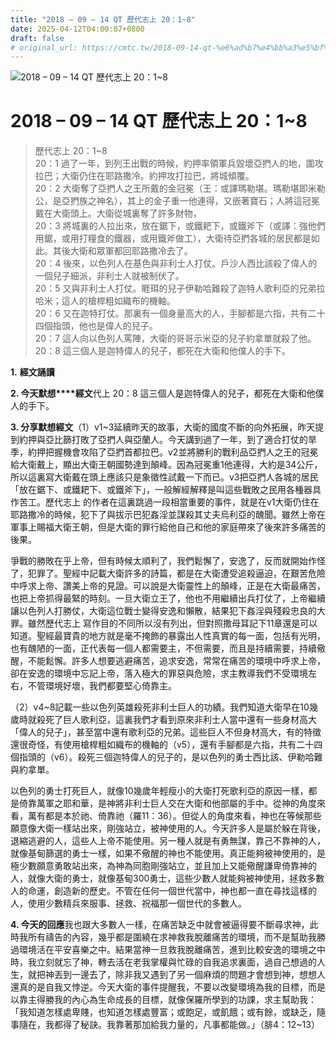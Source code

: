 ```yaml
---
title: "2018 – 09 – 14 QT 歷代志上 20：1~8"
date: 2025-04-12T04:00:07+0800
draft: false
# original_url: https://cmtc.tw/2018-09-14-qt-%e6%ad%b7%e4%bb%a3%e5%bf%97%e4%b8%8a-20%ef%bc%9a18
---
```


![2018 – 09 – 14 QT 歷代志上 20：1\~8](/images/qt.jpg   "2018 – 09 – 14 QT 歷代志上 20：1\~8")

# 2018 – 09 – 14 QT 歷代志上 20：1\~8

> 歷代志上 20：1\~8  
> 20：1 過了一年，到列王出戰的時候，約押率領軍兵毀壞亞捫人的地，圍攻拉巴；大衛仍住在耶路撒冷。約押攻打拉巴，將城傾覆。  
> 20：2 大衛奪了亞捫人之王所戴的金冠冕（王：或譯瑪勒堪。瑪勒堪即米勒公，是亞捫族之神名），其上的金子重一他連得，又嵌著寶石；人將這冠冕戴在大衛頭上。大衛從城裏奪了許多財物，  
> 20：3 將城裏的人拉出來，放在鋸下，或鐵耙下，或鐵斧下（或譯：強他們用鋸，或用打糧食的鐵器，或用鐵斧做工），大衛待亞捫各城的居民都是如此。其後大衛和眾軍都回耶路撒冷去了。  
> 20：4 後來，以色列人在基色與非利士人打仗。戶沙人西比該殺了偉人的一個兒子細派，非利士人就被制伏了。  
> 20：5 又與非利士人打仗。睚珥的兒子伊勒哈難殺了迦特人歌利亞的兄弟拉哈米；這人的槍桿粗如織布的機軸。  
> 20：6 又在迦特打仗。那裏有一個身量高大的人，手腳都是六指，共有二十四個指頭，他也是偉人的兒子。  
> 20：7 這人向以色列人罵陣，大衛的哥哥示米亞的兒子約拿單就殺了他。  
> 20：8 這三個人是迦特偉人的兒子，都死在大衛和他僕人的手下。

**1.** **經文誦讀**

**2. 今天默想****經文**代上 20：8 這三個人是迦特偉人的兒子，都死在大衛和他僕人的手下。

**3. 分享默想經文**（1）v1\~3延續昨天的故事，大衛的國度不斷的向外拓展，昨天提到約押與亞比篩打敗了亞捫人與亞蘭人。今天講到過了一年，到了適合打仗的旱季，約押把握機會攻陷了亞捫首都拉巴。v2並將勝利的戰利品亞捫人之王的冠冕給大衛戴上，顯出大衛王朝國勢達到顛峰。因為冠冕重1他連得，大約是34公斤，所以這裏寫大衛戴在頭上應該只是象徵性試戴一下而已。v3把亞捫人各城的居民「放在鋸下、或鐵耙下、或鐵斧下」，一般解經解釋是叫這些戰敗之民用各種器具作苦工。歷代志上 的作者在這裏跳過一段相當重要的事件，就是在v1大衛仍住在耶路撒冷的時候，犯下了與拔示巴犯姦淫並謀殺其丈夫烏利亞的醜聞。雖然上帝在軍事上賜福大衛王朝，但是大衛的罪行給他自己和他的家庭帶來了後來許多痛苦的後果。

爭戰的勝敗在乎上帝，但有時候太順利了，我們鬆懈了，安逸了，反而就開始作怪了，犯罪了。聖經中記載大衛許多的詩篇，都是在大衛遭受追殺逼迫，在艱苦危險中呼求上帝、讚美上帝的見證。可以說是大衛靈性上的顛峰，正是在大衛最痛苦，也把上帝抓得最緊的時刻。一旦大衛立王了，他也不用繼續出兵打仗了，上帝繼續讓以色列人打勝仗，大衛這位戰士變得安逸和懶散，結果犯下姦淫與殘殺忠良的大罪。雖然歷代志上 寫作目的不同所以沒有列出，但對照撒母耳記下11章還是可以知道。聖經最寶貴的地方就是毫不掩飾的暴露出人性真實的每一面，包括有光明，也有醜陋的一面，正代表每一個人都需要主，不但需要，而且是持續需要，持續儆醒，不能鬆懈。許多人想要逃避痛苦，追求安逸，常常在痛苦的環境中呼求上帝，卻在安逸的環境中忘記上帝，落入極大的罪惡與危險，求主教導我們不受環境左右，不管環境好壞，我們都要堅心倚靠主。

（2）v4\~8記載一些以色列英雄殺死非利士巨人的功績。我們知道大衛早在10幾歲時就殺死了巨人歌利亞，這裏我們才看到原來非利士人當中還有一些身材高大「偉人的兒子」，甚至當中還有歌利亞的兄弟。這些巨人不但身材高大，有的特徵還很奇怪，有使用槍桿粗如織布的機軸的（v5），還有手腳都是六指，共有二十四個指頭的（v6）。殺死三個迦特偉人的兒子的，是以色列的勇士西比該、伊勒哈難與約拿單。

以色列的勇士打死巨人，就像10幾歲年輕瘦小的大衛打死歌利亞的原因一樣，都是倚靠萬軍之耶和華，是神將非利士巨人交在大衛和他部屬的手中。從神的角度來看，萬有都是本於祂、倚靠祂（羅11：36）。但從人的角度來看，神也在等候那些願意像大衛一樣站出來，剛強站立，被神使用的人。今天許多人是屬於躲在背後，退縮逃避的人，這些人上帝不能使用。另一種人就是有勇無謀，靠己不靠神的人，就像基甸篩選的勇士一樣，如果不儆醒的神也不能使用。真正能夠被神使用的，是極少數願意勇敢站出來，為神為同胞剛強站立，並且加上又能儆醒謙卑倚靠神的人，就像大衛的勇士，就像基甸300勇士，這些少數人就能夠被神使用，拯救多數人的命運，創造新的歷史。不管在任何一個世代當中，神也都一直在尋找這樣的人，使用少數精兵來服事、拯救、祝福那一個世代的多數人。

**4. 今天的回應**我也跟大多數人一樣，在痛苦缺乏中就會被逼得要不斷尋求神，此時我所有禱告的內容，幾乎都是圍繞在求神救我脫離痛苦的環境，而不是幫助我勝過環境活在平安喜樂之中。結果當神一旦救我脫離痛苦，進到比較安逸的環境之中時，我立刻就忘了神，轉去活在老我掌權與忙碌的自我追求裏面，過自己想過的人生，就把神丟到一邊去了，除非我又遇到了另一個麻煩的問題才會想到神，想想人還真的是自我又悖逆。今天大衛的事件提醒我，不要以改變環境為我的目標，而是以靠主得勝我的內心為生命成長的目標，就像保羅所學到的功課，求主幫助我：「我知道怎樣處卑賤，也知道怎樣處豐富；或飽足，或飢餓；或有餘，或缺乏，隨事隨在，我都得了秘訣。我靠著那加給我力量的，凡事都能做。」（腓4：12\~13）